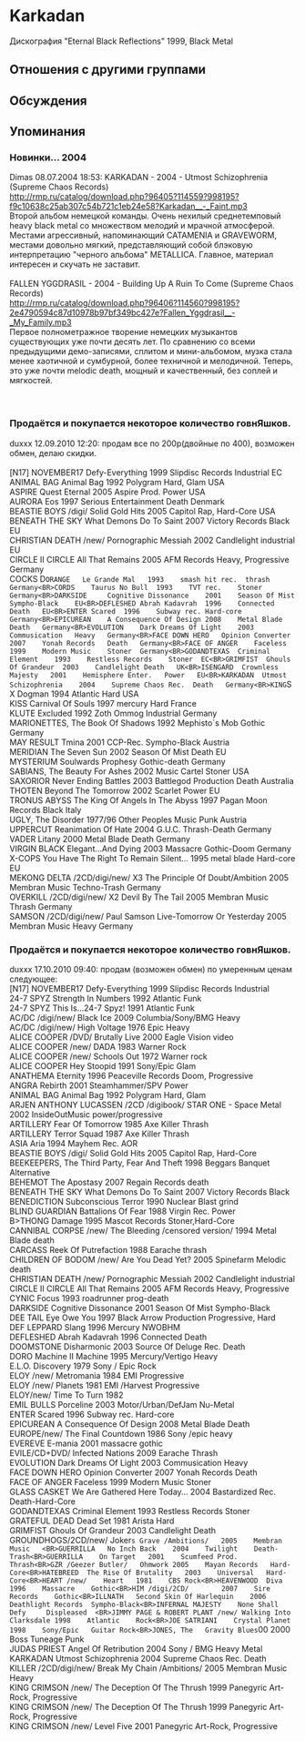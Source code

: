 # Karkadan

Дискография
"Eternal Black Reflections" 1999, Black Metal

## Отношения с другими группами


## Обсуждения


## Упоминания

### Новинки... 2004

Dimas 08.07.2004 18:53:
KARKADAN - 2004 - Utmost Schizophrenia (Supreme Chaos Records)<BR><A HREF="http://rmp.ru/catalog/download.php?96405?114559?998195?f9c10638c25ab307c54b721c1eb24e58?Karkadan__-_Faint.mp3" TARGET="_blank">http://rmp.ru/catalog/download.php?96405?114559?998195?f9c10638c25ab307c54b721c1eb24e58?Karkadan__-_Faint.mp3</A><BR>Второй альбом немецкой команды. Очень нехилый среднетемповый heavy black metal со множеством мелодий и мрачной атмосферой. Местами агрессивный, напоминающий CATAMENIA и GRAVEWORM, местами довольно мягкий, представляющий собой блэковую интерпретацию "черного альбома" METALLICA. Главное, материал интересен и скучать не заставит.<BR><BR>FALLEN YGGDRASIL - 2004 - Building Up A Ruin To Come (Supreme Chaos Records)<BR><A HREF="http://rmp.ru/catalog/download.php?96406?114560?998195?2e4790594c87d10978b97bf349bc427e?Fallen_Yggdrasil__-_My_Family.mp3" TARGET="_blank">http://rmp.ru/catalog/download.php?96406?114560?998195?2e4790594c87d10978b97bf349bc427e?Fallen_Yggdrasil__-_My_Family.mp3</A><BR>Первое полнометражное творение немецких музыкантов существующих уже почти десять лет. По сравнению со всеми предыдущими демо-записями, сплитом и мини-альбомом, музка стала менее хаотичной и сумбурной, более техничной и мелодичной. Теперь, это уже почти melodic death, мощный и качественный, без соплей и мягкостей.<BR><BR><BR>

### Продаётся и покупается некоторое количество говнЯшков.

duxxx 12.09.2010 12:20:
продам все по 200р(двойные по 400), возможен обмен, делаю скидки.<BR><BR>[N17] NOVEMBER17	Defy-Everything	1999	Slipdisc Records	Industrial	EC<BR>ANIMAL BAG	Animal Bag	1992	Polygram	Hard, Glam	USA<BR>ASPIRE	Quest Eternal	2005	Aspire Prod.	Power	USA<BR>AURORA	Eos	1997	Serious Entertainment	Death	Denmark<BR>BEASTIE BOYS /digi/	Solid Gold Hits	2005	Capitol	Rap, Hard-Core	USA<BR>BENEATH THE SKY	What Demons Do To Saint	2007	Victory Records	Black	EU<BR>CHRISTIAN DEATH /new/	Pornographic Messiah	2002	Candlelight	industrial	EU<BR>CIRCLE II CIRCLE	All That Remains	2005	AFM Records	Heavy, Progressive	Germany<BR>COCKS D`ORANGE	Le Grande Mal	1993	smash hit rec.	thrash	Germany<BR>CORDS	Taurus No Bull	1993	TVT rec.	Stoner	Germany<BR>DARKSIDE 	Cognitive Dissonance	2001	Season Of Mist	Sympho-Black	EU<BR>DEFLESHED	Abrah Kadavrah	1996	Connected	Death	EU<BR>ENTER	Scared	1996	Subway rec.	Hard-core	Germany<BR>EPICUREAN	A Consequence Of Design	2008	Metal Blade	Death	Germany<BR>EVOLUTION	Dark Dreams Of Light	2003	Commusication	Heavy	Germany<BR>FACE DOWN HERO	Opinion Converter	2007	Yonah Records	Death	Germany<BR>FACE OF ANGER	Faceless	1999	Modern Music	Stoner	Germany<BR>GODANDTEXAS	Criminal Element	1993	Restless Records	Stoner	EC<BR>GRIMFIST 	Ghouls Of Grandeur	2003	Candlelight	Death	UK<BR>ISENGARD	Crownless Majesty	2001	Hemisphere Enter.	Power	EU<BR>KARKADAN	Utmost Schizophrenia	2004	Supreme Chaos Rec.	Death	Germany<BR>KING`S X	Dogman	1994	Atlantic	Hard	USA<BR>KISS	Carnival Of Souls	1997	mercury	Hard	France<BR>KLUTE	Excluded	1992	Zoth Ommog	Industrial	Germany<BR>MARIONETTES, The	Book Of Shadows	1992	Mephisto`s Mob	Gothic	Germany<BR>MAY RESULT	Tmina	2001	CCP-Rec.	Sympho-Black	Austria<BR>MERIDIAN	The Seven Sun	2002	Season Of Mist	Death	EU<BR>MYSTERIUM	Soulwards		Prophesy	Gothic-death	Germany<BR>SABIANS, The	Beauty For Ashes	2002	Music Cartel	Stoner	USA<BR>SAXORIOR	Never Ending Battles	2003	Battlegod Production	Death	Australia<BR>THOTEN	Beyond The Tomorrow	2002	Scarlet	Power	EU<BR>TRONUS ABYSS	The King Of Angels In The Abyss	1997	Pagan Moon Records	Black	Italy<BR>UGLY, The	Disorder	1977/96	Other Peoples Music	Punk	Austria<BR>UPPERCUT	Reanimation Of Hate	2004	G.U.C.	Thrash-Death	Germany<BR>VADER	Litany	2000	Metal Blade	Death	Germany<BR>VIRGIN BLACK	Elegant…And Dying	2003	Massacre	Gothic-Doom	Germany<BR>X-COPS	You Have The Right To Remain Silent...	1995	metal blade	Hard-core	EU<BR>MEKONG DELTA /2CD/digi/new/ X3	The Principle Of Doubt/Ambition	2005	Membran Music	Techno-Trash	Germany<BR>OVERKILL  /2CD/digi/new/ X2	Devil By The Tail	2005	Membran Music	Thrash	Germany<BR>SAMSON  /2CD/digi/new/	Paul Samson Live-Tomorrow Or Yesterday	2005	Membran Music	Heavy	Germany<BR>

### Продаётся и покупается некоторое количество говнЯшков.

duxxx 17.10.2010 09:40:
продам (возможен обмен) по умеренным ценам следующее:<BR>[N17] NOVEMBER17	Defy-Everything	1999	Slipdisc Records	Industrial<BR>24-7 SPYZ	Strength In Numbers	1992	Atlantic	Funk<BR>24-7 SPYZ	This Is…24-7 Spyz!	1991	Atlantic	Funk<BR>AC/DC /digi/new/	Black Ice	2009	Columbia/Sony/BMG	Heavy<BR>AC/DC /digi/new/	High Voltage	1976	Epic	Heavy<BR>ALICE COOPER /DVD/	Brutally Live	2000	Eagle Vision	video<BR>ALICE COOPER /new/	DADA	1983	Warner 	Rock<BR>ALICE COOPER /new/ 	Schools Out	1972	Warner	rock<BR>ALICE COOPER 	Hey Stoopid	1991	Sony/Epic	Glam<BR>ANATHEMA	Eternity	1996	Peaceville Records	Doom, Progressive<BR>ANGRA	Rebirth	2001	Steamhammer/SPV	Power<BR>ANIMAL BAG	Animal Bag	1992	Polygram	Hard, Glam<BR>ARJEN ANTHONY LUCASSEN /2CD /digibook/	STAR ONE - Space Metal	2002	InsideOutMusic	power/progressive<BR>ARTILLERY	Fear Of Tomorrow	1985	Axe Killer	Thrash<BR>ARTILLERY	Terror Squad	1987	Axe Killer	Thrash<BR>ASIA	Aria	1994	Mayhem Rec.	AOR<BR>BEASTIE BOYS /digi/	Solid Gold Hits	2005	Capitol	Rap, Hard-Core<BR>BEEKEEPERS, The	Third Party, Fear And Theft	1998	Beggars Banquet	Alternative<BR>BEHEMOT 	The Apostasy	2007	Regain Records	death<BR>BENEATH THE SKY	What Demons Do To Saint	2007	Victory Records	Black<BR>BENEDICTION	Subconscious Terror	1990	Nuclear Blast	grind<BR>BLIND GUARDIAN	Battalions Of Fear	1988	Virgin Rec.	Power<BR>B&gt;THONG	Damage	1995	Mascot Records	Stoner,Hard-Core<BR>CANNIBAL CORPSE /new/	The Bleeding /censored version/	1994	Metal Blade	death<BR>CARCASS	Reek Of Putrefaction	1988	Earache	thrash<BR>CHILDREN OF BODOM /new/	Are You Dead Yet?	2005	Spinefarm	Melodic death<BR>CHRISTIAN DEATH /new/	Pornographic Messiah	2002	Candlelight	industrial<BR>CIRCLE II CIRCLE	All That Remains	2005	AFM Records	Heavy, Progressive<BR>CYNIC	Focus	1993	roadrunner	prog-death<BR>DARKSIDE 	Cognitive Dissonance	2001	Season Of Mist	Sympho-Black<BR>DEE TAIL	Eye Owe You	1997	Black Arrow Production	Progressive, Hard<BR>DEF LEPPARD	Slang	1996	Mercury	NWOBHM<BR>DEFLESHED	Abrah Kadavrah	1996	Connected	Death<BR>DOOMSTONE	Disharmonic	2003	Source Of Deluge Rec.	Death<BR>DORO	Machine II Machine	1995	Mercury/Vertigo	Heavy<BR>E.L.O.	Discovery	1979	Sony / Epic	Rock<BR>ELOY /new/	Metromania	1984	EMI 	Progressive<BR>ELOY /new/	Planets	1981	EMI /Harvest	Progressive<BR>ELOY/new/	Time To Turn	1982		<BR>EMIL BULLS	Porceline	2003	Motor/Urban/DefJam	Nu-Metal<BR>ENTER	Scared	1996	Subway rec.	Hard-core<BR>EPICUREAN	A Consequence Of Design	2008	Metal Blade	Death<BR>EUROPE/new/ 	The Final Countdown	1986	Sony /epic	heavy<BR>EVEREVE	E-mania	2001	massacre	gothic<BR>EVILE/CD+DVD/	Infected Nations	2009	Earache	Thrash<BR>EVOLUTION	Dark Dreams Of Light	2003	Commusication	Heavy<BR>FACE DOWN HERO	Opinion Converter	2007	Yonah Records	Death<BR>FACE OF ANGER	Faceless	1999	Modern Music	Stoner<BR>GLASS CASKET	We Are Gathered Here Today…	2004	Bastardized Rec.	Death-Hard-Core<BR>GODANDTEXAS	Criminal Element	1993	Restless Records	Stoner<BR>GRATEFUL DEAD	Dead Set	1981	Arista	Hard<BR>GRIMFIST 	Ghouls Of Grandeur	2003	Candlelight	Death<BR>GROUNDHOGS/2CD/new/	Joker`s Grave /Ambitions/	2005	Membran Music	<BR>GUERRILLA	No Inch Back	2004	Twilight	Death-Trash<BR>GUERRILLA 	On Target	2001	Scumfeed Prod.	Thrash<BR>GZR /Geezer Butler/	Ohmwork	2005	Mayan Records	Hard-Core<BR>HATEBREED	The Rise Of Brutality	2003	Universal	Hard-Core<BR>HEART /new/	Heart	1981	CBS	Rock<BR>HEAVENWOOD	Diva	1996	Massacre	Gothic<BR>HIM /digi/2CD/		2007	Sire Records	Gothic<BR>ILLNATH	Second Skin Of Harlequin	2006	Deathlight Records	Sympho-Black<BR>INFERNAL MAJESTY	None Shall Defy		Displeased	<BR>JIMMY PAGE & ROBERT PLANT /new/	Walking Into Clarksdale	1998	Atlantic	Rock<BR>JOE SATRIANI	Crystal Planet	1998	Sony/Epic	Guitar Rock<BR>JONES, The	Gravity Blues`00	2000	Boss Tuneage	Punk<BR>JUDAS PRIEST	Angel Of Retribution	2004	Sony / BMG	Heavy Metal<BR>KARKADAN	Utmost Schizophrenia	2004	Supreme Chaos Rec.	Death<BR>KILLER  /2CD/digi/new/ 	Break My Chain /Ambitions/	2005	Membran Music	Heavy<BR>KING CRIMSON /new/	The Deception Of The Thrush	1999	Panegyric	Art-Rock, Progressive<BR>KING CRIMSON /new/	The Deception Of The Thrush	1999	Panegyric	Art-Rock, Progressive<BR>KING CRIMSON /new/	Level Five	2001	Panegyric	Art-Rock, Progressive<BR><BR><BR><BR><BR><BR><BR>

